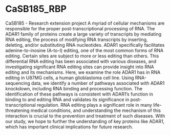 # CaSB185_RBP
CaSB185 - Research extension project
A myriad of cellular mechanisms are responsible for the proper post-transcriptional processing of RNA. 
The ADAR1 family of proteins create a large variety of transcripts by mediating RNA editing, the process of modifying RNA transcripts by inserting, deleting, and/or substituting RNA nucleotides. 
ADAR1 specifically facilitates adenine-to-inosine (A-to-I) editing, one of the most common forms of RNA editing. 
Certain sites are subject to more or less editing than others. 
This differential RNA editing has been associated with various diseases, and investigating significant RNA editing sites can provide insight into RNA editing and its mechanisms. 
Here, we examine the role ADAR1 has in RNA editing in U87MG cells, a human glioblastoma cell line. 
Using RNA-sequencing data, we identify a number of pathways associated with ADAR1 knockdown, including RNA binding and processing function. 
The identification of these pathways is consistent with ADAR1’s function in binding to and editing RNA and validates its significance in post-transcriptional regulation. 
RNA editing plays a significant role in many life-threatening medical conditions, and understanding the mechanism of this interaction is crucial to the prevention and treatment of such diseases. 
With our study, we hope to further the understanding of key proteins like ADAR1, which has important clinical implications for future research.
